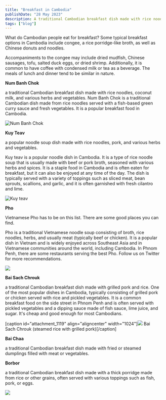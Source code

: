 ```yaml
---
title: "Breakfast in Cambodia"
publishDate: "28 May 2023"
description: A traditional Cambodian breakfast dish made with rice noodles
tags: ["blog"]
---
```


What do Cambodian people eat for breakfast? Some typical breakfast options in Cambodia include congee, a rice porridge-like broth, as well as Chinese donuts and noodles.

Accompaniments to the congee may include dried mudfish, Chinese sausages, tofu, salted duck eggs, or dried shrimp. Additionally, it is common to have coffee with condensed milk or tea as a beverage. The meals of lunch and dinner tend to be similar in nature.

**Num Banh Chok**

a traditional Cambodian breakfast dish made with rice noodles, coconut milk, and various herbs and vegetables. Num Banh Chok is a traditional Cambodian dish made from rice noodles served with a fish-based green curry sauce and fresh vegetables. It is a popular breakfast food in Cambodia.

![Num Banh Chok](https://cambopedia.com/wp-content/uploads/2023/01/4A26C8B0-23A1-4266-8135-0E88DBB51E8F-1024x768.jpeg)

**Kuy Teav**

a popular noodle soup dish made with rice noodles, pork, and various herbs and vegetables.

Kuy teav is a popular noodle dish in Cambodia. It is a type of rice noodle soup that is usually made with beef or pork broth, seasoned with various herbs and spices. It is a staple food in Cambodia and is often eaten for breakfast, but it can also be enjoyed at any time of the day. The dish is typically served with a variety of toppings such as sliced meat, bean sprouts, scallions, and garlic, and it is often garnished with fresh cilantro and lime.

![Kuy teav](https://cambopedia.com/wp-content/uploads/2023/01/57216703-B3E0-4778-A469-A81673814F50-scaled-e1676357465814-1024x768.jpeg)

**Pho**

Vietnamese Pho has to be on this list. There are some good places you can find.

Pho is a traditional Vietnamese noodle soup consisting of broth, rice noodles, herbs, and usually meat (typically beef or chicken). It is a popular dish in Vietnam and is widely enjoyed across Southeast Asia and in Vietnamese communities around the world, including Cambodia. In Phnom Penh, there are some restaurants serving the best Pho. Follow us on Twitter for more recommendations.

![](https://cambopedia.com/wp-content/uploads/2023/01/281094D0-140E-4B35-B4FB-EC46265F387A-scaled-e1676357511115-1024x768.jpeg)

**Bai Sach Chrouk**

a traditional Cambodian breakfast dish made with grilled pork and rice. One of the most popular dishes in Cambodia, typically consisting of grilled pork or chicken served with rice and pickled vegetables. It is a common breakfast food on the side street in Phnom Penh and is often served with pickled vegetables and a dipping sauce made of fish sauce, lime juice, and sugar. It's cheap and good enough for most Cambodians.

\[caption id="attachment\_1119" align="aligncenter" width="1024"\]![](https://cambopedia.com/wp-content/uploads/2023/01/46F1DCAD-0ADE-4ABC-99D0-1BE0711C86D9-scaled-e1676357546156-1024x768.jpeg) Bai Sach Chrouk (steamed rice with grilled pork)\[/caption\]

**Bai Chaa**

a traditional Cambodian breakfast dish made with fried or steamed dumplings filled with meat or vegetables.

**Borbor**

a traditional Cambodian breakfast dish made with a thick porridge made from rice or other grains, often served with various toppings such as fish, pork, or eggs.

![](https://cambopedia.com/wp-content/uploads/2023/01/8D37F261-4174-4D55-8A91-B5B40EFB25A7-1024x768.jpeg)
